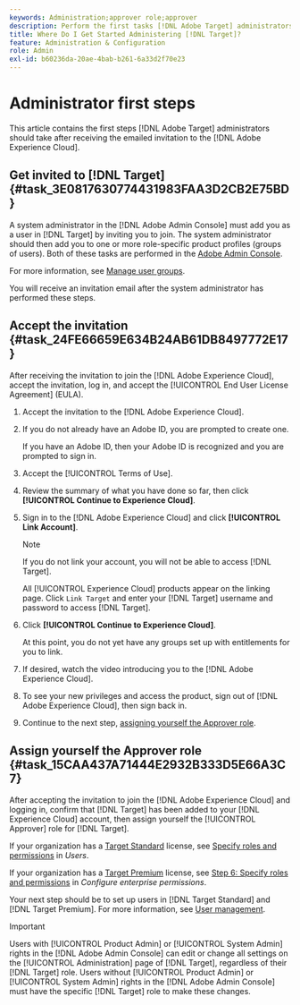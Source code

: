 ```yaml
---
keywords: Administration;approver role;approver
description: Perform the first tasks [!DNL Adobe Target] administrators should take after receiving the emailed invitation to the [!DNL Adobe Experience Cloud].
title: Where Do I Get Started Administering [!DNL Target]?
feature: Administration & Configuration
role: Admin
exl-id: b60236da-20ae-4bab-b261-6a33d2f70e23
---
```

# Administrator first steps

This article contains the first steps [!DNL Adobe Target] administrators should take after receiving the emailed invitation to the [!DNL Adobe Experience Cloud].

## Get invited to [!DNL Target] {#task_3E0817630774431983FAA3D2CB2E75BD}

A system administrator in the [!DNL Adobe Admin Console] must add you as a user in [!DNL Target] by inviting you to join. The system administrator should then add you to one or more role-specific product profiles (groups of users). Both of these tasks are performed in the [Adobe Admin Console](https://adminconsole.adobe.com).

For more information, see [Manage user groups](https://helpx.adobe.com/enterprise/using/users.html).

You will receive an invitation email after the system administrator has performed these steps.

## Accept the invitation {#task_24FE66659E634B24AB61DB8497772E17}

After receiving the invitation to join the [!DNL Adobe Experience Cloud], accept the invitation, log in, and accept the [!UICONTROL End User License Agreement] (EULA).

1. Accept the invitation to the [!DNL Adobe Experience Cloud].
1. If you do not already have an Adobe ID, you are prompted to create one.

   If you have an Adobe ID, then your Adobe ID is recognized and you are prompted to sign in. 
1. Accept the [!UICONTROL Terms of Use].
1. Review the summary of what you have done so far, then click **[!UICONTROL Continue to Experience Cloud]**.
1. Sign in to the [!DNL Adobe Experience Cloud] and click **[!UICONTROL Link Account]**.

   >[!NOTE]
   >
   >If you do not link your account, you will not be able to access [!DNL Target].

   All [!UICONTROL Experience Cloud] products appear on the linking page. Click `Link Target` and enter your [!DNL Target] username and password to access [!DNL Target]. 
1. Click **[!UICONTROL Continue to Experience Cloud]**.

   At this point, you do not yet have any groups set up with entitlements for you to link. 
1. If desired, watch the video introducing you to the [!DNL Adobe Experience Cloud].
1. To see your new privileges and access the product, sign out of [!DNL Adobe Experience Cloud], then sign back in.
1. Continue to the next step, [assigning yourself the Approver role](/help/main/administrating-target/start-target.md#task_15CAA437A71444E2932B333D5E66A3C7).

## Assign yourself the Approver role {#task_15CAA437A71444E2932B333D5E66A3C7}

After accepting the invitation to join the [!DNL Adobe Experience Cloud] and logging in, confirm that [!DNL Target] has been added to your [!DNL Experience Cloud] account, then assign yourself the [!UICONTROL Approver] role for [!DNL Target].

If your organization has a [Target Standard](/help/main/c-intro/intro.md#section_ACD5EFF17AAB4E979CBEFA0145CCD905) license, see [Specify roles and permissions](/help/main/administrating-target/c-user-management/c-user-management/user-management.md#roles-permissions) in *Users*.

If your organization has a [Target Premium](/help/main/c-intro/intro.md#premium) license, see [Step 6: Specify roles and permissions](/help/main/administrating-target/c-user-management/property-channel/properties-overview.md#section_8C425E43E5DD4111BBFC734A2B7ABC80) in *Configure enterprise permissions*.

Your next step should be to set up users in [!DNL Target Standard] and [!DNL Target Premium]. For more information, see [User management](/help/main/administrating-target/c-user-management/user-management.md).

>[!IMPORTANT]
>
>Users with [!UICONTROL Product Admin] or [!UICONTROL System Admin] rights in the [!DNL Adobe Admin Console] can edit or change all settings on the [!UICONTROL Administration] page of [!DNL Target], regardless of their [!DNL Target] role. Users without [!UICONTROL Product Admin] or [!UICONTROL System Admin] rights in the [!DNL Adobe Admin Console] must have the specific [!DNL Target] role to make these changes.
